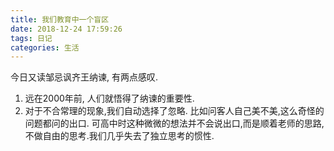 ```yaml
---
title: 我们教育中一个盲区
date: 2018-12-24 17:59:26
tags: 日记
categories: 生活
---
```


今日又读邹忌讽齐王纳谏, 有两点感叹.
1. 远在2000年前, 人们就悟得了纳谏的重要性.
2. 对于不合常理的现象,我们自动选择了忽略. 比如问客人自己美不美,这么奇怪的问题都问的出口. 可高中时这种微微的想法并不会说出口,而是顺着老师的思路, 不做自由的思考.我们几乎失去了独立思考的惯性.
